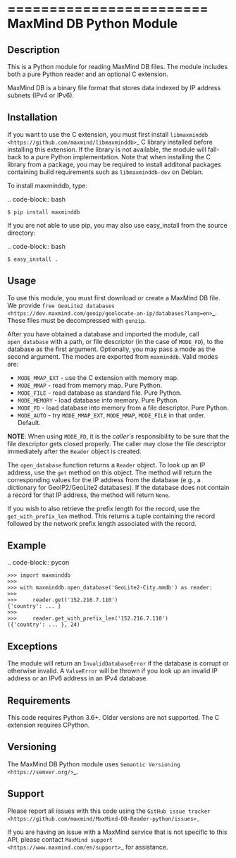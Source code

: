 ========================
MaxMind DB Python Module
========================

Description
-----------

This is a Python module for reading MaxMind DB files. The module includes both
a pure Python reader and an optional C extension.

MaxMind DB is a binary file format that stores data indexed by IP address
subnets (IPv4 or IPv6).

Installation
------------

If you want to use the C extension, you must first install `libmaxminddb
<https://github.com/maxmind/libmaxminddb>`_ C library installed before
installing this extension. If the library is not available, the module will
fall-back to a pure Python implementation. Note that when installing the C
library from a package, you may be required to install additonal packages
containing build requirements such as `libmaxminddb-dev` on Debian.

To install maxminddb, type:

.. code-block:: bash

    $ pip install maxminddb

If you are not able to use pip, you may also use easy_install from the
source directory:

.. code-block:: bash

    $ easy_install .

Usage
-----

To use this module, you must first download or create a MaxMind DB file. We
provide `free GeoLite2 databases
<https://dev.maxmind.com/geoip/geolocate-an-ip/databases?lang=en>`_. These
files must be decompressed with ``gunzip``.

After you have obtained a database and imported the module, call
``open_database`` with a path, or file descriptor (in the case of ``MODE_FD``),
to the database as the first argument. Optionally, you may pass a mode as the
second argument. The modes are exported from ``maxminddb``. Valid modes are:

* ``MODE_MMAP_EXT`` - use the C extension with memory map.
* ``MODE_MMAP`` - read from memory map. Pure Python.
* ``MODE_FILE`` - read database as standard file. Pure Python.
* ``MODE_MEMORY`` - load database into memory. Pure Python.
* ``MODE_FD`` - load database into memory from a file descriptor. Pure Python.
* ``MODE_AUTO`` - try ``MODE_MMAP_EXT``, ``MODE_MMAP``, ``MODE_FILE`` in that
  order. Default.

**NOTE**: When using ``MODE_FD``, it is the *caller's* responsibility to be
sure that the file descriptor gets closed properly. The caller may close the
file descriptor immediately after the ``Reader`` object is created.

The ``open_database`` function returns a ``Reader`` object. To look up an IP
address, use the ``get`` method on this object. The method will return the
corresponding values for the IP address from the database (e.g., a dictionary
for GeoIP2/GeoLite2 databases). If the database does not contain a record for
that IP address, the method will return ``None``.

If you wish to also retrieve the prefix length for the record, use the
``get_with_prefix_len`` method. This returns a tuple containing the record
followed by the network prefix length associated with the record.

Example
-------

.. code-block:: pycon

    >>> import maxminddb
    >>>
    >>> with maxminddb.open_database('GeoLite2-City.mmdb') as reader:
    >>>
    >>>     reader.get('152.216.7.110')
    {'country': ... }
    >>>
    >>>     reader.get_with_prefix_len('152.216.7.110')
    ({'country': ... }, 24)

Exceptions
----------

The module will return an ``InvalidDatabaseError`` if the database is corrupt
or otherwise invalid. A ``ValueError`` will be thrown if you look up an
invalid IP address or an IPv6 address in an IPv4 database.

Requirements
------------

This code requires Python 3.6+. Older versions are not supported. The C
extension requires CPython.

Versioning
----------

The MaxMind DB Python module uses `Semantic Versioning <https://semver.org/>`_.

Support
-------

Please report all issues with this code using the `GitHub issue tracker
<https://github.com/maxmind/MaxMind-DB-Reader-python/issues>`_

If you are having an issue with a MaxMind service that is not specific to this
API, please contact `MaxMind support <https://www.maxmind.com/en/support>`_ for
assistance.
